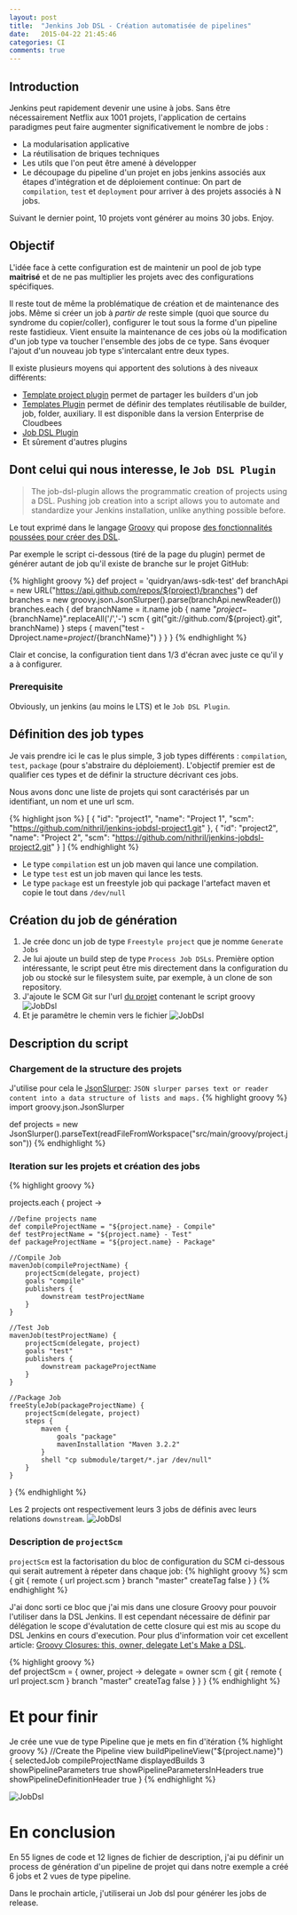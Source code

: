```yaml
---
layout: post
title:  "Jenkins Job DSL - Création automatisée de pipelines"
date:   2015-04-22 21:45:46
categories: CI
comments: true
---
```


## Introduction

Jenkins peut rapidement devenir une usine à jobs. Sans être nécessairement Netflix aux 1001 projets, l'application de certains paradigmes peut faire 
augmenter significativement le nombre de jobs : 

- La modularisation applicative 
- La réutilisation de briques techniques
- Les utils que l'on peut être amené à développer
- Le découpage du pipeline d'un projet en jobs jenkins associés aux étapes d'intégration et de déploiement continue: On part de `compilation`, `test` et `deployment` 
pour arriver à des projets associés à N jobs. 

Suivant le dernier point, 10 projets vont générer au moins 30 jobs. Enjoy.  
<!--more-->

## Objectif

L'idée face à cette configuration est de maintenir un pool de job type **maitrisé** et de ne pas multiplier les projets avec des configurations spécifiques.

Il reste tout de même la problématique de création et de maintenance des jobs. 
Même si créer un job à *partir de* reste simple (quoi que source du syndrome du copier/coller), configurer le tout sous la forme d'un pipeline reste fastidieux. 
Vient ensuite la maintenance de ces jobs où la modification d'un job type va toucher l'ensemble des jobs de ce type.
Sans évoquer l'ajout d'un nouveau job type s'intercalant entre deux types.


Il existe plusieurs moyens qui apportent des solutions à des niveaux différents:

* [Template project plugin](https://wiki.jenkins-ci.org/display/JENKINS/Template+Project+Plugin) permet de partager les builders d'un job 
* [Templates Plugin](https://www.cloudbees.com/products/jenkins-enterprise/plugins/templates-plugin) permet de définir des templates réutilisable de builder, job, folder,
auxiliary. Il est disponible dans la version Enterprise de Cloudbees 
* [Job DSL Plugin](https://wiki.jenkins-ci.org/display/JENKINS/Job+DSL+Plugin)
* Et sûrement d'autres plugins  


## Dont celui qui nous interesse, le `Job DSL Plugin`

> The job-dsl-plugin allows the programmatic creation of projects using a DSL. Pushing job creation into a script allows you to automate and standardize 
> your Jenkins installation, unlike anything possible before.

Le tout exprimé dans le langage [Groovy](http://www.groovy-lang.org/) qui propose 
[des fonctionnalités poussées pour créer des DSL](http://docs.groovy-lang.org/docs/latest/html/documentation/core-domain-specific-languages.html).



Par exemple le script ci-dessous (tiré de la page du plugin) 
permet de générer autant de job qu'il existe de branche sur le projet GitHub:

{% highlight groovy %}
def project = 'quidryan/aws-sdk-test'
def branchApi = new URL("https://api.github.com/repos/${project}/branches")
def branches = new groovy.json.JsonSlurper().parse(branchApi.newReader())
branches.each {
    def branchName = it.name
    job {
        name "${project}-${branchName}".replaceAll('/','-')
        scm {
            git("git://github.com/${project}.git", branchName)
        }
        steps {
            maven("test -Dproject.name=${project}/${branchName}")
        }
    }
}
{% endhighlight %}

Clair et concise, la configuration tient dans 1/3 d'écran avec juste ce qu'il y a à configurer.

### Prerequisite

Obviously, un jenkins (au moins le LTS) et le `Job DSL Plugin`.


## Définition des job types

Je vais prendre ici le cas le plus simple, 3 job types différents : `compilation`, `test`, `package` (pour s'abstraire du déploiement). 
L'objectif premier est de qualifier ces types et de définir la structure décrivant ces jobs. 

Nous avons donc une liste de projets qui sont caractérisés par un identifiant, un nom et une url scm.

{% highlight json %}
[
  {
    "id": "project1",
    "name": "Project 1",
    "scm": "https://github.com/nithril/jenkins-jobdsl-project1.git"
  },
  {
    "id": "project2",
    "name": "Project 2",
    "scm": "https://github.com/nithril/jenkins-jobdsl-project2.git"
  }
]
{% endhighlight %}


* Le type `compilation` est un job maven qui lance une compilation.
* Le type `test` est un job maven qui lance les tests.
* Le type `package` est un freestyle job qui package l'artefact maven et copie le tout dans `/dev/null`


## Création du job de génération

1. Je crée donc un job de type `Freestyle project` que je nomme `Generate Jobs`
1. Je lui ajoute un build step de type `Process Job DSLs`.
Première option intéressante, le script peut être mis directement dans la configuration du job ou stocké sur le filesystem suite, par exemple, à un clone de son repository.  
1. J'ajoute le SCM Git sur l'url [du projet](https://github.com/nithril/jenkins-jobdsl.git) contenant le script groovy
![JobDsl](/assets/jobdsl/job-dsl-scm.png)
1. Et je paramêtre le chemin vers le fichier
![JobDsl](/assets/jobdsl/jobstep.png)

## Description du script

### Chargement de la structure des projets

J'utilise pour cela le [JsonSlurper](http://docs.groovy-lang.org/latest/html/gapi/groovy/json/JsonSlurper.html): `JSON slurper parses text or reader content into a data structure of lists and maps.` 
{% highlight groovy %}
import groovy.json.JsonSlurper

def projects = new JsonSlurper().parseText(readFileFromWorkspace("src/main/groovy/project.json"))
{% endhighlight %}


### Iteration sur les projets et création des jobs


{% highlight groovy %}

projects.each { project ->

    //Define projects name
    def compileProjectName = "${project.name} - Compile"
    def testProjectName = "${project.name} - Test"
    def packageProjectName = "${project.name} - Package"

    //Compile Job
    mavenJob(compileProjectName) {
        projectScm(delegate, project)
        goals "compile"
        publishers {
            downstream testProjectName
        }
    }

    //Test Job
    mavenJob(testProjectName) {
        projectScm(delegate, project)
        goals "test"
        publishers {
            downstream packageProjectName
        }
    }

    //Package Job
    freeStyleJob(packageProjectName) {
        projectScm(delegate, project)
        steps {
            maven {
                goals "package"
                mavenInstallation "Maven 3.2.2"
            }
            shell "cp submodule/target/*.jar /dev/null"
        }
    }
}
{% endhighlight %}

Les 2 projects ont respectivement leurs 3 jobs de définis avec leurs relations `downstream`.
![JobDsl](/assets/jobdsl/list-jobs.png)


### Description de `projectScm`

`projectScm` est la factorisation du bloc de configuration du SCM ci-dessous qui serait autrement à répeter dans chaque job:
{% highlight groovy %}
scm {
    git {
        remote {
            url project.scm
        }
        branch "master"
        createTag false
    }
}
{% endhighlight %}  
   
J'ai donc sorti ce bloc que j'ai mis dans une closure Groovy pour pouvoir l'utiliser dans la DSL Jenkins.
 Il est cependant nécessaire de définir par délégation le scope d'évalutation de cette closure qui est mis au scope du DSL Jenkins en cours d'execution.
  Pour plus d'information voir cet excellent article: [Groovy Closures: this, owner, delegate Let's Make a DSL](http://java.dzone.com/articles/groovy-closures-owner-delegate).

{% highlight groovy %}   
def projectScm = { owner, project ->
    delegate = owner
    scm {
        git {
            remote {
                url project.scm
            }
            branch "master"
            createTag false
        }
    }
}
{% endhighlight %}  


# Et pour finir
 
Je crée une vue de type Pipeline que je mets en fin d'itération
{% highlight groovy %} 
//Create the Pipeline view
buildPipelineView("${project.name}") {
    selectedJob compileProjectName
    displayedBuilds 3
    showPipelineParameters true
    showPipelineParametersInHeaders true
    showPipelineDefinitionHeader true
}
{% endhighlight %}  

![JobDsl](/assets/jobdsl/pipeline-project1.png)


# En conclusion

En 55 lignes de code et 12 lignes de fichier de description, j'ai pu définir un process de génération d'un pipeline de projet 
qui dans notre exemple a créé 6 jobs et 2 vues de type pipeline.
 
 Dans le prochain article, j'utiliserai un Job dsl pour générer les jobs de release.

